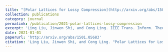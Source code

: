 ```yaml
---
title: "[Polar Lattices for Lossy Compression](http://arxiv.org/abs/1501.05683)"
collection: publications
category: journal
permalink: /publication/2021-polar-lattices-lossy-compression
excerpt: 'Ling Liu, Jinwen Shi, and Cong Ling. IEEE Trans. Inform. Theory.'
date: 2021-01-01
paperurl: 'http://arxiv.org/abs/1501.05683'
citation: 'Ling Liu, Jinwen Shi, and Cong Ling. "Polar Lattices for Lossy Compression." <i>IEEE Transactions on Information Theory</i>.'
---
```

